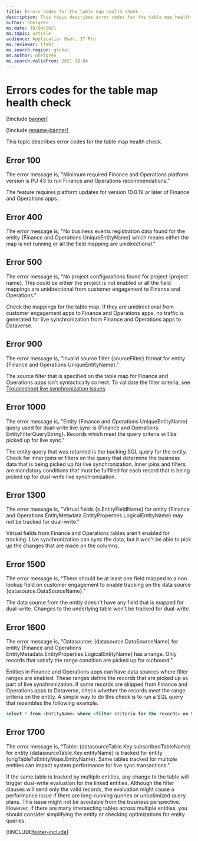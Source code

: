 ```yaml
---
title: Errors codes for the table map health check
description: This topic describes error codes for the table map health check.
author: nhelgren
ms.date: 10/04/2021
ms.topic: article
audience: Application User, IT Pro
ms.reviewer: tfehr
ms.search.region: global
ms.author: nhelgren
ms.search.validFrom: 2021-10-04
---
```


# Errors codes for the table map health check

[!include [banner](../../includes/banner.md)]

[!include [rename-banner](~/includes/cc-data-platform-banner.md)]

This topic describes error codes for the table map health check.

## Error 100

The error message is, "Minimum required Finance and Operations platform version is PU 43 to run Finance and Operations recommendations."

The feature requires platform updates for version 10.0.19 or later of Finance and Operations apps.

## Error 400

The error message is, "No business events registration data found for the entity \{Finance and Operations UniqueEntityName\} which means either the map is not running or all the field mapping are unidirectional."

## Error 500

The error message is, "No project configurations found for project \{project name\}. This could be either the project is not enabled or all the field mappings are unidirectional from customer engagement to Finance and Operations."

Check the mappings for the table map. If they are unidirectional from customer engagement apps to Finance and Operations apps, no traffic is generated for live synchronization from Finance and Operations apps to Dataverse.

## Error 900

The error message is, "Invalid source filter \{sourceFilter\} format for entity \{Finance and Operations UniqueEntityName\}."

The source filter that is specified on the table map for Finance and Operations apps isn't syntactically correct. To validate the filter criteria, see [Troubleshoot live synchronization issues](dual-write-troubleshooting-live-sync.md#live-synchronization-issues-that-are-caused-by-incorrect-query-filter-syntax-on-the-dual-write-maps).

## Error 1000

The error message is, "Entity \{Finance and Operations UniqueEntityName\} query used for dual-write live sync is \{Finance and Operations EntityFilterQueryString\}. Records which meet the query criteria will be picked up for live sync."

The entity query that was returned is the backing SQL query for the entity. Check for inner joins or filters on the query that determine the business data that is being picked up for live synchronization. Inner joins and filters are mandatory conditions that must be fulfilled for each record that is being picked up for dual-write live synchronization.

## Error 1300

The error message is, "Virtual fields \{s.EntityFieldName\} for entity \{Finance and Operations EntityMetadata.EntityProperties.LogicalEntityName\} may not be tracked for dual-write."

Virtual fields from Finance and Operations tables aren't enabled for tracking. Live synchronization can sync the data, but it won't be able to pick up the changes that are made on the columns.

## Error 1500

The error message is, "There should be at least one field mapped to a non lookup field on customer engagement to enable tracking on the data source \{datasource.DataSourceName\}."

The data source from the entity doesn't have any field that is mapped for dual-write. Changes to the underlying table won't be tracked for dual-write.

## Error 1600

The error message is, "Datasource: \{datasource.DataSourceName\} for entity \{Finance and Operations EntityMetadata.EntityProperties.LogicalEntityName\} has a range. Only records that satisfy the range condition are picked up for outbound."

Entities in Finance and Operations apps can have data sources where filter ranges are enabled. These ranges define the records that are picked up as part of live synchronization. If some records are skipped from Finance and Operations apps to Dataverse, check whether the records meet the range criteria on the entity. A simple way to do this check is to run a SQL query that resembles the following example.

```sql
select * from <EntityName> where <filter criteria for the records> on SQL.
```

## Error 1700

The error message is, "Table: \{datasourceTable.Key.subscribedTableName\} for entity \{datasourceTable.Key.entityName\} is tracked for entity \{origTableToEntityMaps.EntityName\}. Same tables tracked for multiple entities can impact system performance for live sync transactions."

If the same table is tracked by multiple entities, any change to the table will trigger dual-write evaluation for the linked entities. Although the filter clauses will send only the valid records, the evaluation might cause a performance issue if there are long-running queries or unoptimized query plans. This issue might not be avoidable from the business perspective. However, if there are many intersecting tables across multiple entities, you should consider simplifying the entity or checking optimizations for entity queries.

[!INCLUDE[footer-include](../../../../includes/footer-banner.md)]
